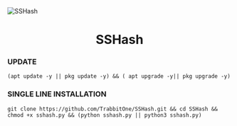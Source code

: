<img src="https://i.ibb.co/gt0bJyL/Untitled35-20240813110443.png" alt="SSHash">
<h1 align="center">
  SSHash
</h1>

### UPDATE
```
(apt update -y || pkg update -y) && ( apt upgrade -y|| pkg upgrade -y)
```

### SINGLE LINE INSTALLATION
```
git clone https://github.com/TrabbitOne/SSHash.git && cd SSHash && chmod +x sshash.py && (python sshash.py || python3 sshash.py)
```
